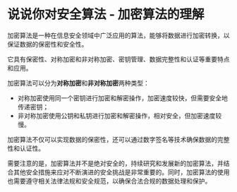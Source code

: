 # 说说你对安全算法 - 加密算法的理解

加密算法是一种在信息安全领域中广泛应用的算法，能够将数据进行加密转换，以保证数据的保密性和安全性。

它具有保密性、对称加密和非对称加密、密钥管理、数据完整性和认证等重要特点和应用。

加密算法可以分为**对称加密**和**非对称加密**两种类型：

+ 对称加密使用同一个密钥进行加密和解密操作，加密速度较快，但需要安全地传递密钥；
+ 非对称加密使用公钥和私钥进行加密和解密操作，相对安全，但加密速度较慢。

加密算法不仅可以实现数据的保密性，还可以通过数字签名等技术确保数据的完整性和认证性。

需要注意的是，加密算法并不是绝对安全的，持续研究和发展新的加密算法，并结合其他安全措施来应对不断演进的安全挑战是非常重要的。同时，加密算法的使用也需要遵守相关法律法规和安全规范，以确保合法合规的数据处理和保护。


